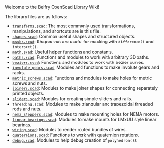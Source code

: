 Welcome to the Belfry OpenScad Library Wiki!

The library files are as follows:
  - [`transforms.scad`](transforms.scad): The most commonly used transformations, manipulations, and shortcuts are in this file.
  - [`shapes.scad`](shapes.scad): Common useful shapes and structured objects.
  - [`masks.scad`](masks.scad): Shapes that are useful for masking with `difference()` and `intersect()`.
  - [`math.scad`](math.scad): Useful helper functions and constants.
  - [`paths.scad`](paths.scad): Functions and modules to work with arbitrary 3D paths.
  - [`beziers.scad`](beziers.scad): Functions and modules to work with bezier curves.
  - [`involute_gears.scad`](involute_gears.scad): Modules and functions to make involute gears and racks.
  - [`metric_screws.scad`](metric_screws.scad): Functions and modules to make holes for metric screws and nuts.
  - [`joiners.scad`](joiners.scad): Modules to make joiner shapes for connecting separately printed objects.
  - [`sliders.scad`](sliders.scad): Modules for creating simple sliders and rails.
  - [`threading.scad`](acme_screws.scad): Modules to make triangular and trapezoidal threaded rods and nuts.
  - [`nema_steppers.scad`](nema_steppers.scad): Modules to make mounting holes for NEMA motors.
  - [`linear_bearings.scad`](linear_bearings.scad): Modules to make mounts for LMxUU style linear bearings.
  - [`wiring.scad`](wiring.scad): Modules to render routed bundles of wires.
  - [`quaternions.scad`](quaternions.scad): Functions to work with quaternion rotations.
  - [`debug.scad`](debug.scad): Modules to help debug creation of `polyhedron()`s
